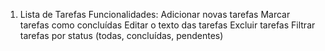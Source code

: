 1. Lista de Tarefas
Funcionalidades:
Adicionar novas tarefas
Marcar tarefas como concluídas
Editar o texto das tarefas
Excluir tarefas
Filtrar tarefas por status (todas, concluídas, pendentes) 